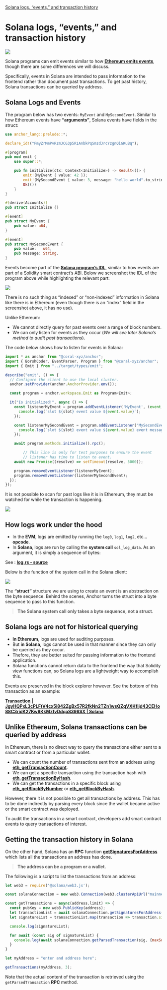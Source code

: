 [Solana logs, “events,” and transaction history](https://www.rareskills.io/post/solana-logs-transaction-history)

# Solana logs, “events,” and transaction history

![](assets/2024-02-20-11-34-52.png)

Solana programs can emit events similar to how [**Ethereum emits events**](https://www.rareskills.io/post/ethereum-events), though there are some differences we will discuss.

Specifically, events in Solana are intended to pass information to the frontend rather than document past transactions. To get past history, Solana transactions can be queried by address.



## Solana Logs and Events

The program below has two events: `MyEvent` and `MySecondEvent`. Similar to how Ethereum events have **“arguments”**, Solana events have fields in the struct:

```rust
use anchor_lang::prelude::*;

declare_id!("FmyZrMmPvRzmJCG3p5R1AnbkPqSmzdJrcYzgnQiGKuBq");

#[program]
pub mod emit {
    use super::*;

    pub fn initialize(ctx: Context<Initialize>) -> Result<()> {
        emit!(MyEvent { value: 42 });
        emit!(MySecondEvent { value: 3, message: "hello world".to_string() });
        Ok(())
    }
}

#[derive(Accounts)]
pub struct Initialize {}

#[event]
pub struct MyEvent {
    pub value: u64,
}

#[event]
pub struct MySecondEvent {
    pub value:   u64,
    pub message: String,
}
```



Events become part of the [**Solana program’s IDL**](https://www.rareskills.io/post/anchor-idl), similar to how events are part of a Solidity smart contract’s ABI. Below we screenshot the IDL of the program above while highlighting the relevant part:

![](assets/2024-02-20-11-36-44.png)

There is no such thing as “indexed” or “non-indexed” information in Solana like there is in Ethereum (even though there is an “index” field in the screenshot above, it has no use).

Unlike Ethereum:
- We cannot directly query for past events over a range of block numbers.
- We can only listen for events as they occur (*We will see later Solana’s method to audit past transactions*).

The code below shows how to listen for events in Solana:

```javascript
import * as anchor from "@coral-xyz/anchor";
import { BorshCoder, EventParser, Program } from "@coral-xyz/anchor";
import { Emit } from "../target/types/emit";

describe("emit", () => {
  // Configure the client to use the local cluster.
  anchor.setProvider(anchor.AnchorProvider.env());

  const program = anchor.workspace.Emit as Program<Emit>;

  it("Is initialized!", async () => {
    const listenerMyEvent = program.addEventListener('MyEvent', (event, slot) => {
      console.log(`slot ${slot} event value ${event.value}`);
    });

    const listenerMySecondEvent = program.addEventListener('MySecondEvent', (event, slot) => {
      console.log(`slot ${slot} event value ${event.value} event message ${event.message}`);
    });

    await program.methods.initialize().rpc();

		// This line is only for test purposes to ensure the event
		// listener has time to listen to event.
    await new Promise((resolve) => setTimeout(resolve, 5000));

    program.removeEventListener(listenerMyEvent);
    program.removeEventListener(listenerMySecondEvent);
  });
});
```

It is not possible to scan for past logs like it is in Ethereum, they must be watched for while the transaction is happening.

![](assets/2024-02-20-11-38-41.png)


## How logs work under the hood

- In the **EVM**, logs are emitted by running the `log0`, `log1`, `log2`, etc... **opcode**.
- In **Solana**, logs are run by calling the **system call** `sol_log_data`. As an argument, it is simply a sequence of bytes:

See : [**log.rs - source**](https://docs.rs/solana-program/latest/src/solana_program/log.rs.html#116-124)

Below is the function of the system call in the Solana client:

![](assets/2024-02-20-11-41-09.png)

The **“struct”** structure we are using to create an event is an abstraction on the byte sequence. Behind the scenes, Anchor turns the struct into a byte sequence to pass to this function.

> **The Solana system call only takes a byte sequence, not a struct**.


## Solana logs are not for historical querying

- **In Ethereum**, logs are used for auditing purposes.
- But **in Solana**, logs cannot be used in that manner since they can only be queried as they occur.
- Thefore, they are better suited for passing information to the frontend application.
- Solana functions cannot return data to the frontend the way that Solidity view functions can, so Solana logs are a lightweight way to accomplish this.

Events are preserved in the block explorer however. See the bottom of this transaction as an example:

[**Transaction | JgyHQPxL3cPLFtV4cx5i842ZgBx57R2fkNn2TZn1wsQZqVXKfijd43CEHo88C3ridK27Kw8KkMzfvDdqaS398SX | Solana**](https://explorer.solana.com/tx/JgyHQPxL3cPLFtV4cx5i842ZgBx57R2fkNn2TZn1wsQZqVXKfijd43CEHo88C3ridK27Kw8KkMzfvDdqaS398SX)


## Unlike Ethereum, Solana transactions can be queried by address

In Ethereum, there is no direct way to query the transactions either sent to a smart contract or from a particular wallet.

- We can count the number of transactions sent from an address using [**eth_getTransactionCount**](https://ethereum.org/developers/docs/apis/json-rpc#eth_gettransactioncount).
- We can get a specific transaction using the transaction hash with [**eth_getTransactionByHash**](https://ethereum.org/developers/docs/apis/json-rpc#eth_gettransactionbyhash).
- We can get the transactions in a specific block using [**eth_getBlockByNumber**](https://ethereum.org/developers/docs/apis/json-rpc#eth_getblockbynumber) or [**eth_getBlockByHash**](https://ethereum.org/developers/docs/apis/json-rpc#eth_getblockbyhash).

However, there it is not possible to get all transactions by address. This has to be done indirectly by parsing every block since the wallet became active or the smart contract was deployed.

To audit the transactions in a smart contract, developers add smart contract events to query transactions of interest.


## Getting the transaction history in Solana

On the other hand, Solana has an **RPC** function [**getSignaturesForAddress**](https://solana.com/docs/rpc/http/getsignaturesforaddress) which lists all the transactions an address has done.

> **The address can be a program or a wallet.**


The following is a script to list the transactions from an address:

```javascript
let web3 = require('@solana/web3.js');

const solanaConnection = new web3.Connection(web3.clusterApiUrl("mainnet-beta"));

const getTransactions = async(address,limit) => {
  const pubKey = new web3.PublicKey(address);
  let transactionList = await solanaConnection.getSignaturesForAddress(pubKey, {limit: limit});
  let signatureList = transactionList.map(transaction => transaction.signature);

  console.log(signatureList);

  for await (const sig of signatureList) {
    console.log(await solanaConnection.getParsedTransaction(sig, {maxSupportedTransactionVersion: 0}));
  }
}

let myAddress = "enter and address here";

getTransactions(myAddress, 3);
```

Note that the actual content of the transaction is retrieved using the `getParsedTransaction` **RPC** method.